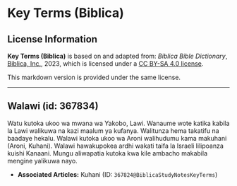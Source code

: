 # Key Terms (Biblica)

## License Information

**Key Terms (Biblica)** is based on and adapted from: _Biblica Bible Dictionary_, [Biblica, Inc.](https://www.biblica.com/), 2023, which is licensed under a [CC BY-SA 4.0 license](https://creativecommons.org/licenses/by-sa/4.0/legalcode.en).

This markdown version is provided under the same license.



--------------------------------

## Walawi (id: 367834)

Watu kutoka ukoo wa mwana wa Yakobo, Lawi. Wanaume wote katika kabila la Lawi walikuwa na kazi maalum ya kufanya. Walitunza hema takatifu na baadaye hekalu. Walawi kutoka ukoo wa Aroni walihudumu kama makuhani (Aroni, Kuhani). Walawi hawakupokea ardhi wakati taifa la Israeli lilipoanza kuishi Kanaani. Mungu aliwapatia kutoka kwa kile ambacho makabila mengine yalikuwa nayo.

* **Associated Articles:** Kuhani (ID: `367824@BiblicaStudyNotesKeyTerms`)

